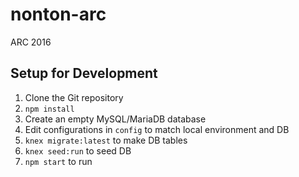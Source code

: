 # nonton-arc

ARC 2016

## Setup for Development

1. Clone the Git repository
2. `npm install`
3. Create an empty MySQL/MariaDB database
4. Edit configurations in `config` to match local environment and DB
5. `knex migrate:latest` to make DB tables
6. `knex seed:run` to seed DB
7. `npm start` to run